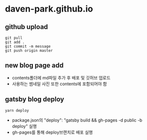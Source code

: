 # daven-park.github.io

## github upload

```
git pull
git add .
git commit -m message
git push origin master
```

## new blog page add

- contents폴더에 md파일 추가 후 배포 및 깃허브 업로드
- 사용하는 썸네일 사진 또한 contents에 포함되어야 함

## gatsby blog deploy

```
yarn deploy
```

- package.json의 "deploy": "gatsby build && gh-pages -d public -b deploy" 실행
- gh-pages를 통해 deploy브랜치로 배포 실행
